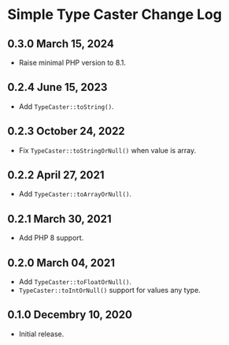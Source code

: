 # Simple Type Caster Change Log

## 0.3.0 March 15, 2024

- Raise minimal PHP version to 8.1.

## 0.2.4 June 15, 2023

- Add `TypeCaster::toString()`.

## 0.2.3 October 24, 2022

- Fix `TypeCaster::toStringOrNull()` when value is array.

## 0.2.2 April 27, 2021

- Add `TypeCaster::toArrayOrNull()`.

## 0.2.1 March 30, 2021

- Add PHP 8 support.

## 0.2.0 March 04, 2021 

- Add `TypeCaster::toFloatOrNull()`.
- `TypeCaster::toIntOrNull()` support for values any type.

## 0.1.0 Decembry 10, 2020

- Initial release.
